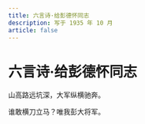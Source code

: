 ```yaml
---
title: 六言诗·给彭德怀同志
description: 写于 1935 年 10 月
article: false
---
```


# 六言诗·给彭德怀同志

山高路远坑深，大军纵横驰奔。

谁敢横刀立马？唯我彭大将军。
